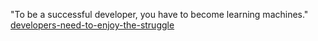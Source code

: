 "To be a successful developer, you have to become learning machines." [developers-need-to-enjoy-the-struggle](https://itnext.io/developers-need-to-enjoy-the-struggle-180236cb8ca8)